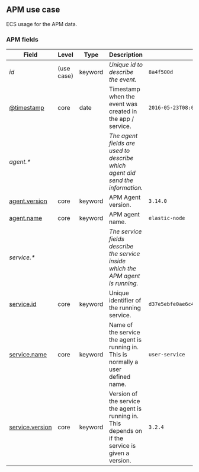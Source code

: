 ## APM use case

ECS usage for the APM data.

### <a name="apm"></a> APM fields


| Field  | Level  | Type  | Description  | Example  |
|---|---|---|---|---|
| <a name="id"></a>*id* | (use case) | keyword | *Unique id to describe the event.* | `8a4f500d` |
| [@timestamp](https://github.com/elastic/ecs#@timestamp)  | core | date | Timestamp when the event was created in the app / service. | `2016-05-23T08:05:34.853Z` |
| <a name="agent.&ast;"></a>*agent.&ast;* |  |  | *The agent fields are used to describe which agent did send the information.<br/>* |  |
| [agent.version](https://github.com/elastic/ecs#agent.version)  | core | keyword | APM Agent version. | `3.14.0` |
| [agent.name](https://github.com/elastic/ecs#agent.name)  | core | keyword | APM agent name. | `elastic-node` |
| <a name="service.&ast;"></a>*service.&ast;* |  |  | *The service fields describe the service inside which the APM agent is running.<br/>* |  |
| [service.id](https://github.com/elastic/ecs#service.id)  | core | keyword | Unique identifier of the running service. | `d37e5ebfe0ae6c4972dbe9f0174a1637bb8247f6` |
| [service.name](https://github.com/elastic/ecs#service.name)  | core | keyword | Name of the service the agent is running in. This is normally a user defined name. | `user-service` |
| [service.version](https://github.com/elastic/ecs#service.version)  | core | keyword | Version of the service the agent is running in. This depends on if the service is given a version. | `3.2.4` |



